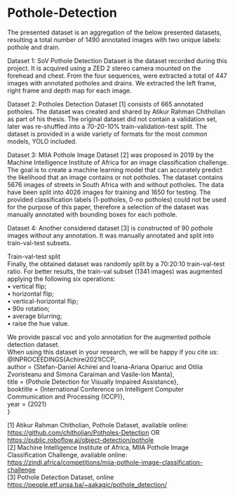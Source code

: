 # Pothole-Detection

The presented dataset is an aggregation of the below presented datasets, resulting a total number of 1490 annotated images with two unique labels: pothole and drain.

Dataset 1: SoV Pothole Detection Dataset is the dataset recorded during this project. It is acquired using a ZED 2 stereo camera mounted on the forehead and chest. From the four sequences, were extracted a total of 447 images with annotated potholes and drains. We extracted the left frame, right frame and depth map for each image.

Dataset 2: Potholes Detection Dataset [1] consists of 665 annotated potholes. The dataset was created and shared by Atikur Rahman Chitholian as part of his thesis. The original dataset did not contain a validation set, later was re-shuffled into a 70-20-10% train-validation-test split. The dataset is provided in a wide variety of formats for the most common models, YOLO included.

Dataset 3: MIIA Pothole Image Dataset [2] was proposed in 2019 by the Machine Intelligence Institute of Africa for an image classification challenge. The goal is to create a machine learning model that can accurately predict the likelihood that an image contains or not potholes. The dataset contains 5676 images of streets in South Africa with and without potholes. The data have been split into 4026 images for training and 1650 for testing. The provided classification labels (1-potholes, 0-no potholes) could not be used for the purpose of this paper, therefore a selection of the dataset was manually annotated with bounding boxes for each pothole.

Dataset 4: Another considered dataset [3] is constructed of 90 pothole images without any annotation. It was manually annotated and split into train-val-test subsets.

Train-val-test split <br />
Finally, the obtained dataset was randomly split by a 70:20:10 train-val-test ratio. For better results, the train-val subset (1341 images) was augmented applying the following six operations: <br />
• vertical flip; <br />
• horizontal flip; <br />
• vertical-horizontal flip; <br />
• 90o rotation; <br />
• average blurring; <br />
• raise the hue value. <br />

We provide pascal voc and yolo annotation for the augmented pothole detection dataset. <br />
When using this dataset in your research, we will be happy if you cite us: <br />
@INPROCEEDINGS{Achirei2021ICCP, <br />
  author = {Stefan-Daniel Achirei and Ioana-Ariana Opariuc and Otilia Zvoristeanu and Simona Caraiman and Vasile-Ion Manta}, <br />
  title = {Pothole Detection for Visually Impaired Assistance}, <br />
  booktitle = {International Conference on Intelligent Computer Communication and Processing (ICCP)}, <br />
  year = {2021} <br />
}


[1] Atikur Rahman Chitholian, Pothole Dataset, available online: https://github.com/chitholian/Potholes-Detection OR https://public.roboflow.ai/object-detection/pothole <br />
[2] Machine Intelligence Institute of Africa, MIIA Pothole Image Classification Challenge, available online: https://zindi.africa/competitions/miia-pothole-image-classification-challenge <br />
[3] Pothole Detection Dataset, online https://people.etf.unsa.ba/~aakagic/pothole_detection/
